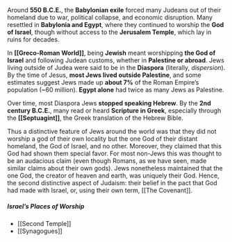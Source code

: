 Around **550 B.C.E.**, the **Babylonian exile** forced many Judeans out of their homeland due to war, political collapse, and economic disruption. Many resettled in **Babylonia and Egypt**, where they continued to worship the **God of Israel**, though without access to the **Jerusalem Temple**, which lay in ruins for decades.

In **[[Greco-Roman World]]**, being **Jewish** meant worshipping **the God of Israel** and following Judean customs, whether in **Palestine or abroad**. Jews living outside of Judea were said to be in the **Diaspora** (literally, _dispersion_). By the time of Jesus, **most Jews lived outside Palestine**, and some estimates suggest Jews made up **about 7%** of the Roman Empire’s population (~60 million). **Egypt alone** had twice as many Jews as Palestine.

Over time, most Diaspora Jews **stopped speaking Hebrew**. By the **2nd century B.C.E.**, many read or heard **Scripture in Greek**, especially through the **[[Septuagint]]**, the Greek translation of the Hebrew Bible.

Thus a distinctive feature of Jews around the world was that they did not worship a god of their own locality but the one God of their distant homeland, the God of Israel, and no other. Moreover, they claimed that this God had shown them special favor. For most non-Jews this was thought to be an audacious claim (even though Romans, as we have seen, made similar claims about their own gods). Jews nonetheless maintained that the one God, the creator of heaven and earth, was uniquely their God. Hence, the second distinctive aspect of Judaism: their belief in the pact that God had made with Israel, or, using their own term, [[The Covenant]].

##### Israel’s Places of Worship

* [[Second Temple]]
* [[Synagogues]]